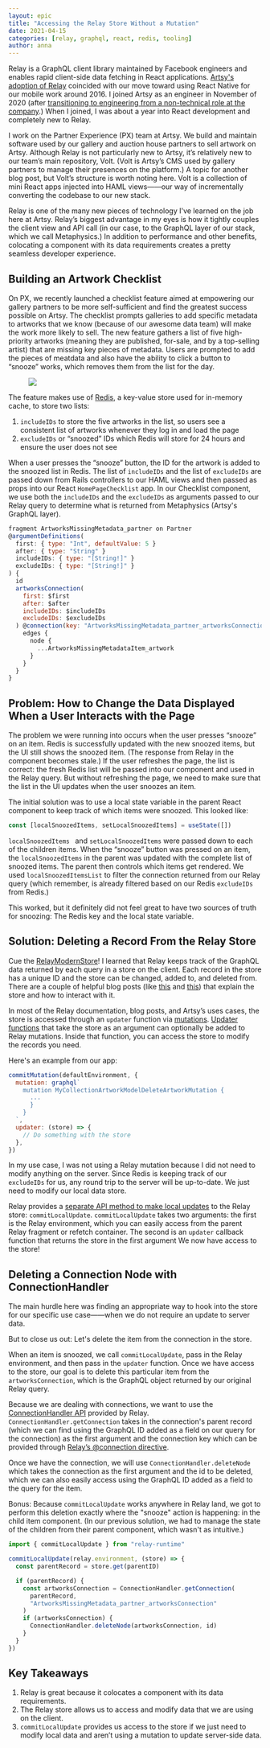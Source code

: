 ```yaml
---
layout: epic
title: "Accessing the Relay Store Without a Mutation"
date: 2021-04-15
categories: [relay, graphql, react, redis, tooling]
author: anna
---
```


Relay is a GraphQL client library maintained by Facebook engineers and enables rapid client-side data fetching in
React applications. [Artsy's adoption of Relay][why-does-artsy-use-relay] coincided with our move toward using
React Native for our mobile work around 2016. I joined Artsy as an engineer in November of 2020 (after
[transitioning to engineering from a non-technical role at the
company][how-losing-my-way-helped-me-find-my-way-back].) When I joined, I was about a year into React development
and completely new to Relay.

<!-- more -->

I work on the Partner Experience (PX) team at Artsy. We build and maintain software used by our gallery and auction
house partners to sell artwork on Artsy. Although Relay is not particularly new to Artsy, it’s relatively new to
our team’s main repository, Volt. (Volt is Artsy’s CMS used by gallery partners to manage their presences on the
platform.) A topic for another blog post, but Volt’s structure is worth noting here. Volt is a collection of mini
React apps injected into HAML views——our way of incrementally converting the codebase to our new stack.

Relay is one of the many new pieces of technology I've learned on the job here at Artsy. Relay’s biggest advantage
in my eyes is how it tightly couples the client view and API call (in our case, to the GraphQL layer of our stack,
which we call Metaphysics.) In addition to performance and other benefits, colocating a component with its data
requirements creates a pretty seamless developer experience.

## Building an Artwork Checklist

On PX, we recently launched a checklist feature aimed at empowering our gallery partners to be more self-sufficient
and find the greatest success possible on Artsy. The checklist prompts galleries to add specific metadata to
artworks that we know (because of our awesome data team) will make the work more likely to sell. The new feature
gathers a list of five high-priority artworks (meaning they are published, for-sale, and by a top-selling artist)
that are missing key pieces of metadata. Users are prompted to add the pieces of meatdata and also have the ability
to click a button to “snooze” works, which removes them from the list for the day.

<figure class="illustration">
    <img src="https://user-images.githubusercontent.com/9466631/114630150-28886200-9c77-11eb-9f04-461101496ee0.png">
</figure>

The feature makes use of [Redis][about-redis], a key-value store used for in-memory cache, to store two lists:

1. `includeIDs` to store the five artworks in the list, so users see a consistent list of artworks whenever they
   log in and load the page
2. `excludeIDs` or “snoozed” IDs which Redis will store for 24 hours and ensure the user does not see

When a user presses the “snooze” button, the ID for the artwork is added to the snoozed list in Redis. The list of
`includeIDs` and the list of `excludeIDs` are passed down from Rails controllers to our HAML views and then passed
as props into our React `HomePageChecklist` app. In our Checklist component, we use both the `includeIDs` and the
`excludeIDs` as arguments passed to our Relay query to determine what is returned from Metaphysics (Artsy's GraphQL
layer).

```js
fragment ArtworksMissingMetadata_partner on Partner
@argumentDefinitions(
  first: { type: "Int", defaultValue: 5 }
  after: { type: "String" }
  includeIDs: { type: "[String!]" }
  excludeIDs: { type: "[String!]" }
) {
  id
  artworksConnection(
    first: $first
    after: $after
    includeIDs: $includeIDs
    excludeIDs: $excludeIDs
  ) @connection(key: "ArtworksMissingMetadata_partner_artworksConnection", filters: []) {
    edges {
      node {
        ...ArtworksMissingMetadataItem_artwork
      }
    }
  }
}
```

## Problem: How to Change the Data Displayed When a User Interacts with the Page

The problem we were running into occurs when the user presses “snooze” on an item. Redis is successfully updated
with the new snoozed items, but the UI still shows the snoozed item. (The response from Relay in the component
becomes stale.) If the user refreshes the page, the list is correct: the fresh Redis list will be passed into our
component and used in the Relay query. But without refreshing the page, we need to make sure that the list in the
UI updates when the user snoozes an item.

The initial solution was to use a local state variable in the parent React component to keep track of which items
were snoozed. This looked like:

```js
const [localSnoozedItems, setLocalSnoozedItems] = useState([])
```

`localSnoozedItems ` and `setLocalSnoozedItems` were passed down to each of the children items. When the “snooze”
button was pressed on an item, the `localSnoozedItems` in the parent was updated with the complete list of snoozed
items. The parent then controls which items get rendered. We used `localSnoozedItemsList` to filter the connection
returned from our Relay query (which remember, is already filtered based on our Redis `excludeIDs` from Redis.)

This worked, but it definitely did not feel great to have two sources of truth for snoozing: The Redis key and the
local state variable.

## Solution: Deleting a Record From the Relay Store

Cue the [RelayModernStore][relay-documentation-relay-modern-store]! I learned that Relay keeps track of the GraphQL
data returned by each query in a store on the client. Each record in the store has a unique ID and the store can be
changed, added to, and deleted from. There are a couple of helpful blog posts (like
[this][deep-dive-into-the-relay-store] and
[this][wrangling-the-client-store-with-the-relay-modern-updater-function]) that explain the store and how to
interact with it.

In most of the Relay documentation, blog posts, and Artsy’s uses cases, the store is accessed through an `updater`
function via [mutations][relay-documentation-mutations]. [Updater functions][relay-documentation-updater-functions]
that take the store as an argument can optionally be added to Relay mutations. Inside that function, you can access
the store to modify the records you need.

Here's an example from our app:

```js
commitMutation(defaultEnvironment, {
  mutation: graphql`
    mutation MyCollectionArtworkModelDeleteArtworkMutation {
      ...
      }
    }
  `,
  updater: (store) => {
    // Do something with the store
  },
})
```

In my use case, I was not using a Relay mutation because I did not need to modify anything on the server. Since
Redis is keeping track of our `excludeIDs` for us, any round trip to the server will be up-to-date. We just need to
modify our local data store.

Relay provides a [separate API method to make local updates][relay-documentation-local-data-updates] to the Relay
store: `commitLocalUpdate`. `commitLocalUpdate` takes two arguments: the first is the Relay environment, which you
can easily access from the parent Relay fragment or refetch container. The second is an `updater` callback function
that returns the store in the first argument We now have access to the store!

## Deleting a Connection Node with ConnectionHandler

The main hurdle here was finding an appropriate way to hook into the store for our specific use case——when we do
not require an update to server data.

But to close us out: Let's delete the item from the connection in the store.

When an item is snoozed, we call `commitLocalUpdate`, pass in the Relay environment, and then pass in the `updater`
function. Once we have access to the store, our goal is to delete this particular item from the
`artworksConnection`, which is the GraphQL object returned by our original Relay query.

Because we are dealing with connections, we want to use the [ConnectionHandler
API][relay-documentation-connection-handler] provided by Relay. `ConnectionHandler.getConnection` takes in the
connection's parent record (which we can find using the GraphQL ID added as a field on our query for the
connection) as the first argument and the connection key which can be provided through [Relay’s @connection
directive][relay-modern-connection-derivative].

Once we have the connection, we will use `ConnectionHandler.deleteNode` which takes the connection as the first
argument and the id to be deleted, which we can also easily access using the GraphQL ID added as a field to the
query for the item.

Bonus: Because `commitLocalUpdate` works anywhere in Relay land, we got to perform this deletion exactly where the
"snooze" action is happening: in the child item component. (In our previous solution, we had to manage the state of
the children from their parent component, which wasn't as intuitive.)

```js
import { commitLocalUpdate } from "relay-runtime"

commitLocalUpdate(relay.environment, (store) => {
  const parentRecord = store.get(parentID)

  if (parentRecord) {
    const artworksConnection = ConnectionHandler.getConnection(
      parentRecord,
      "ArtworksMissingMetadata_partner_artworksConnection"
    )
    if (artworksConnection) {
      ConnectionHandler.deleteNode(artworksConnection, id)
    }
  }
})
```

## Key Takeaways

1. Relay is great because it colocates a component with its data requirements.
2. The Relay store allows us to access and modify data that we are using on the client.
3. `commitLocalUpdate` provides us access to the store if we just need to modify local data and aren’t using a
   mutation to update server-side data.

[why-does-artsy-use-relay]: https://artsy.github.io/blog/2019/04/10/omakase-relay/
[how-losing-my-way-helped-me-find-my-way-back]:
  https://medium.com/swlh/how-losing-my-job-helped-me-find-my-way-back-8c8f86552acc
[about-redis]: https://redis.io/
[relay-documentation-relay-modern-store]: https://relay.dev/docs/api-reference/store/
[deep-dive-into-the-relay-store]: https://yashmahalwal.medium.com/a-deep-dive-into-the-relay-store-9388affd2c2b
[wrangling-the-client-store-with-the-relay-modern-updater-function]:
  https://medium.com/entria/wrangling-the-client-store-with-the-relay-modern-updater-function-5c32149a71ac
[relay-documentation-mutations]: https://relay.dev/docs/guided-tour/updating-data/graphql-mutations/
[relay-documentation-updater-functions]:
  https://relay.dev/docs/guided-tour/updating-data/graphql-mutations/#updater-functions
[relay-documentation-local-data-updates]: https://relay.dev/docs/guided-tour/updating-data/local-data-updates/
[relay-documentation-connection-handler]: https://relay.dev/docs/api-reference/store/#connectionhandler
[relay-modern-connection-derivative]: https://www.prisma.io/blog/relay-moderns-connection-directive-1ecd8322f5c8
